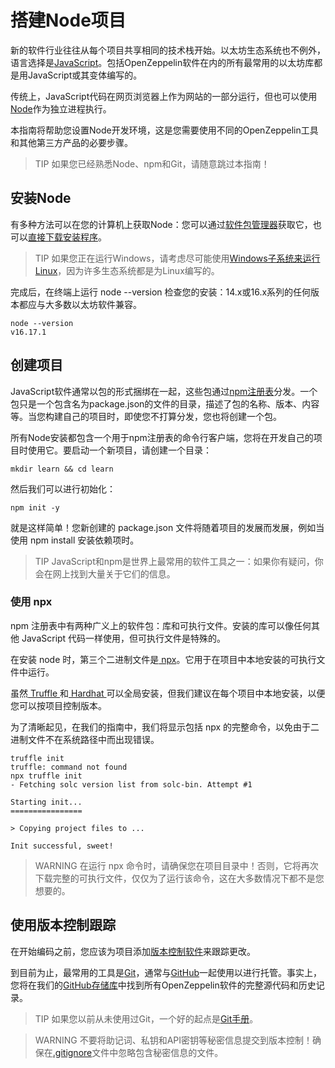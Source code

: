 # 搭建Node项目
新的软件行业往往从每个项目共享相同的技术栈开始。以太坊生态系统也不例外，语言选择是[JavaScript](https://en.wikipedia.org/wiki/JavaScript)。包括OpenZeppelin软件在内的所有最常用的以太坊库都是用JavaScript或其变体编写的。

传统上，JavaScript代码在网页浏览器上作为网站的一部分运行，但也可以使用[Node](https://nodejs.org/)作为独立进程执行。

本指南将帮助您设置Node开发环境，这是您需要使用不同的OpenZeppelin工具和其他第三方产品的必要步骤。

>TIP
如果您已经熟悉Node、npm和Git，请随意跳过本指南！

## 安装Node
有多种方法可以在您的计算机上获取Node：您可以通过[软件包管理器](https://nodejs.org/en/download/package-manager/)获取它，也可以[直接下载安装程序](https://nodejs.org/en/download/)。

>TIP
如果您正在运行Windows，请考虑尽可能使用[Windows子系统来运行Linux](https://docs.microsoft.com/en-us/windows/nodejs/setup-on-wsl2)，因为许多生态系统都是为Linux编写的。

完成后，在终端上运行 node --version 检查您的安装：14.x或16.x系列的任何版本都应与大多数以太坊软件兼容。
```
node --version
v16.17.1
```

## 创建项目
JavaScript软件通常以包的形式捆绑在一起，这些包通过[npm注册表](https://www.npmjs.com/)分发。一个包只是一个包含名为package.json的文件的目录，描述了包的名称、版本、内容等。当您构建自己的项目时，即使您不打算分发，您也将创建一个包。

所有Node安装都包含一个用于npm注册表的命令行客户端，您将在开发自己的项目时使用它。要启动一个新项目，请创建一个目录：
```
mkdir learn && cd learn
```
然后我们可以进行初始化：
```
npm init -y
```
就是这样简单！您新创建的 package.json 文件将随着项目的发展而发展，例如当使用 npm install 安装依赖项时。

>TIP
JavaScript和npm是世界上最常用的软件工具之一：如果你有疑问，你会在网上找到大量关于它们的信息。

### 使用 npx
npm 注册表中有两种广义上的软件包：库和可执行文件。安装的库可以像任何其他 JavaScript 代码一样使用，但可执行文件是特殊的。

在安装 node 时，第三个二进制文件是[ npx](https://blog.npmjs.org/post/162869356040/introducing-npx-an-npm-package-runner)。它用于在项目中本地安装的可执行文件中运行。

虽然[ Truffle ](https://www.trufflesuite.com/truffle)和[ Hardhat ](https://hardhat.org/)可以全局安装，但我们建议在每个项目中本地安装，以便您可以按项目控制版本。

为了清晰起见，在我们的指南中，我们将显示包括 npx 的完整命令，以免由于二进制文件不在系统路径中而出现错误。
```
truffle init
truffle: command not found
npx truffle init
- Fetching solc version list from solc-bin. Attempt #1

Starting init...
================

> Copying project files to ...

Init successful, sweet!
```

>WARNING
在运行 npx 命令时，请确保您在项目目录中！否则，它将再次下载完整的可执行文件，仅仅为了运行该命令，这在大多数情况下都不是您想要的。

## 使用版本控制跟踪
在开始编码之前，您应该为项目添加[版本控制软件](https://en.wikipedia.org/wiki/Version_control)来跟踪更改。

到目前为止，最常用的工具是[Git](https://git-scm.com/)，通常与[GitHub](https://github.com/)一起使用以进行托管。事实上，您将在我们的[GitHub存储库](https://github.com/OpenZeppelin)中找到所有OpenZeppelin软件的完整源代码和历史记录。

>TIP
如果您以前从未使用过Git，一个好的起点是[Git手册](https://guides.github.com/introduction/git-handbook/)。

>WARNING
不要将助记词、私钥和API密钥等秘密信息提交到版本控制！确保在[.gitignore](https://git-scm.com/docs/gitignore)文件中忽略包含秘密信息的文件。
